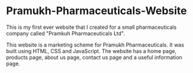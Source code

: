 # Pramukh-Pharmaceuticals-Website
This is my first ever website that I created for a small pharmaceuticals company called "Pramkuh Pharmaceuticals Ltd".

This website is a marketing scheme for Pramukh Pharmaceuticals. It was built using HTML, CSS and JavaScript. The website has a home page, products page, about us page, contact us page and a useful information page.
